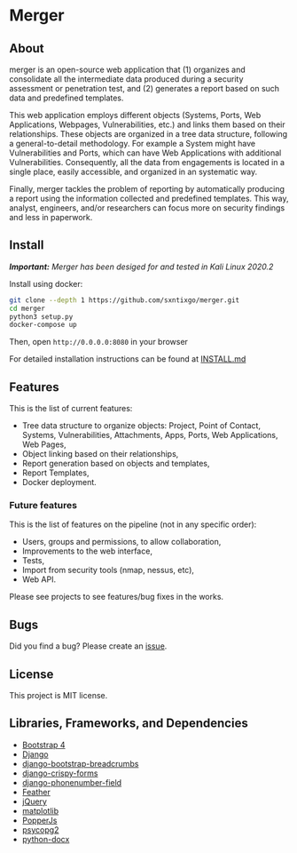 # Merger

## About

merger is an open-source web application that (1) organizes and consolidate all the intermediate data produced during a security assessment or penetration test, and (2) generates a report based on such data and predefined templates. 

This web application employs different objects (Systems, Ports, Web Applications, Webpages, Vulnerabilities, etc.) and links them based on their relationships. These objects are organized in a tree data structure, following a general-to-detail methodology. For example a System might have Vulnerabilities and Ports, which can have Web Applications with additional Vulnerabilities. Consequently, all the data from engagements is located in a single place, easily accessible, and organized in an systematic way.

Finally, merger tackles the problem of reporting by automatically producing a report using the information collected and predefined templates. This way, analyst, engineers, and/or researchers can focus more on security findings and less in paperwork.

## Install

***Important:** Merger has been desiged for and tested in Kali Linux 2020.2*

Install using docker:

```bash
git clone --depth 1 https://github.com/sxntixgo/merger.git
cd merger
python3 setup.py
docker-compose up
```

Then, open `http://0.0.0.0:8080` in your browser

For detailed installation instructions can be found at [INSTALL.md](INSTALL.md)

## Features

This is the list of current features:

* Tree data structure to organize objects: Project, Point of Contact, Systems, Vulnerabilities, Attachments, Apps, Ports, Web Applications, Web Pages,
* Object linking based on their relationships,
* Report generation based on objects and templates,
* Report Templates,
* Docker deployment.

### Future features

This is the list of features on the pipeline (not in any specific order):

* Users, groups and permissions, to allow collaboration,
* Improvements to the web interface,
* Tests,
* Import from security tools (nmap, nessus, etc),
* Web API.

Please see projects to see features/bug fixes in the works.

## Bugs

Did you find a bug? Please create an [issue](https://github.com/sxntixgo/merger/issues).

## License

This project is MIT license.

## Libraries, Frameworks, and Dependencies

* [Bootstrap 4](https://getbootstrap.com)
* [Django](https://www.djangoproject.com/)
* [django-bootstrap-breadcrumbs](https://github.com/prymitive/bootstrap-breadcrumbs/)
* [django-crispy-forms](https://github.com/django-crispy-forms/django-crispy-forms)
* [django-phonenumber-field](https://github.com/stefanfoulis/django-phonenumber-field)
* [Feather](https://feathericons.com)
* [jQuery](https://jquery.com)
* [matplotlib](https://matplotlib.org/)
* [PopperJs](https://popper.js.org)
* [psycopg2](https://www.psycopg.org/)
* [python-docx](https://python-docx.readthedocs.io/en/latest/)

 